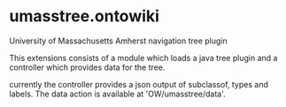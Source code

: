 # umasstree.ontowiki

University of Massachusetts Amherst navigation tree plugin

This extensions consists of a module which loads a java tree plugin and
a controller which provides data for the tree.

currently the controller provides a json output of subclassof, types and
labels. The data action is available at 'OW/umasstree/data'.
